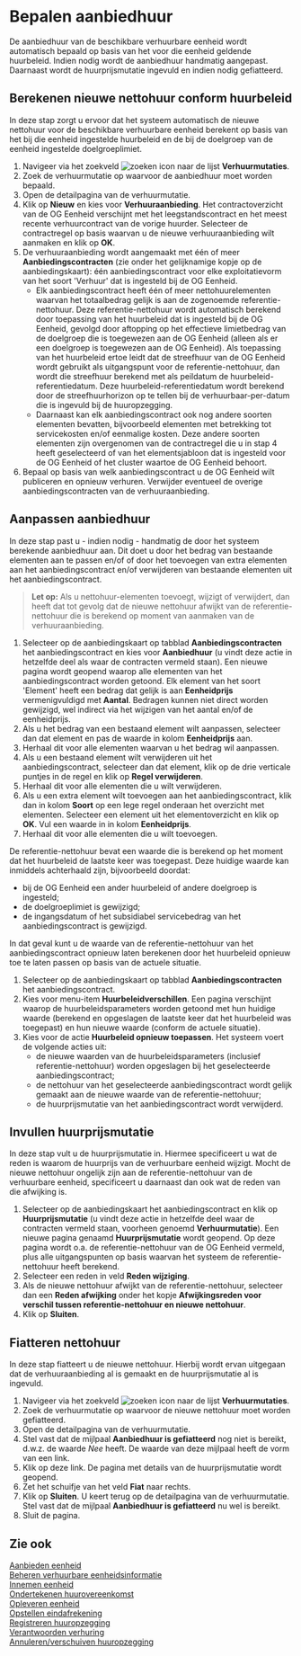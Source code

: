 # Bepalen aanbiedhuur

De aanbiedhuur van de beschikbare verhuurbare eenheid wordt automatisch bepaald op basis van het voor die eenheid geldende huurbeleid. Indien nodig wordt de aanbiedhuur handmatig aangepast. Daarnaast wordt de huurprijsmutatie ingevuld en indien nodig gefiatteerd.

## Berekenen nieuwe nettohuur conform huurbeleid

In deze stap zorgt u ervoor dat het systeem automatisch de nieuwe nettohuur voor de beschikbare verhuurbare eenheid berekent op basis van het bij die eenheid ingestelde huurbeleid en de bij de doelgroep van de eenheid ingestelde doelgroeplimiet.

1. Navigeer via het zoekveld ![zoeken icon](/assets/images/zoeken.png "zoeken icon") naar de lijst **Verhuurmutaties**.
2. Zoek de verhuurmutatie op waarvoor de aanbiedhuur moet worden bepaald.
3. Open de detailpagina van de verhuurmutatie.
4. Klik op **Nieuw** en kies voor **Verhuuraanbieding**. Het contractoverzicht van de OG Eenheid verschijnt met het leegstandscontract en het meest recente verhuurcontract van de vorige huurder. Selecteer de contractregel op basis waarvan  u de nieuwe verhuuraanbieding wilt aanmaken en klik op **OK**.
5. De verhuuraanbieding wordt aangemaakt met één of meer **Aanbiedingscontracten** (zie onder het gelijknamige kopje op de aanbiedingskaart): één aanbiedingscontract voor elke exploitatievorm van het soort 'Verhuur' dat is ingesteld bij de OG Eenheid. 
	- Elk aanbiedingscontract heeft één of meer nettohuurelementen waarvan het totaalbedrag gelijk is aan de zogenoemde referentie-nettohuur. Deze referentie-nettohuur wordt automatisch berekend door toepassing van het huurbeleid dat is ingesteld bij de OG Eenheid, gevolgd door aftopping op het effectieve limietbedrag van de doelgroep die is toegewezen aan de OG Eenheid (alleen als er een doelgroep is toegewezen aan de OG Eenheid). Als toepassing van het huurbeleid ertoe leidt dat de streefhuur van de OG Eenheid wordt gebruikt als uitgangspunt voor de referentie-nettohuur, dan wordt die streefhuur berekend met als peildatum de huurbeleid-referentiedatum. Deze huurbeleid-referentiedatum wordt berekend door de streefhuurhorizon op te tellen bij de verhuurbaar-per-datum die is ingevuld bij de huuropzegging. 
	- Daarnaast kan elk aanbiedingscontract ook nog andere soorten elementen bevatten, bijvoorbeeld elementen met betrekking tot servicekosten en/of eenmalige kosten. Deze andere soorten elementen zijn overgenomen van de contractregel die u in stap 4 heeft geselecteerd of van het elementsjabloon dat is ingesteld voor de OG Eenheid of het cluster waartoe de OG Eenheid behoort.  
6. Bepaal op basis van welk aanbiedingscontract u de OG Eenheid wilt publiceren en opnieuw verhuren. Verwijder eventueel de overige aanbiedingscontracten van de verhuuraanbieding.

## Aanpassen aanbiedhuur

In deze stap past u - indien nodig - handmatig de door het systeem berekende aanbiedhuur aan. Dit doet u door het bedrag van bestaande elementen aan te passen en/of of door het toevoegen van extra elementen aan het aanbiedingscontract en/of verwijderen van bestaande elementen uit het aanbiedingscontract.
>**Let op:** Als u nettohuur-elementen toevoegt, wijzigt of verwijdert, dan heeft dat tot gevolg dat de nieuwe nettohuur afwijkt van de referentie-nettohuur die is berekend op moment van aanmaken van de verhuuraanbieding. 

1. Selecteer op de aanbiedingskaart op tabblad **Aanbiedingscontracten** het aanbiedingscontract en kies voor **Aanbiedhuur** (u vindt deze actie in hetzelfde deel als waar de contracten vermeld staan). Een nieuwe pagina wordt geopend waarop alle elementen van het aanbiedingscontract worden getoond. Elk element van het soort 'Element' heeft een bedrag dat gelijk is aan **Eenheidprijs** vermenigvuldigd met **Aantal**. Bedragen kunnen niet direct worden gewijzigd, wel indirect via het wijzigen van het aantal en/of de eenheidprijs.
2. Als u het bedrag van een bestaand element wilt aanpassen, selecteer dan dat element en pas de waarde in kolom **Eenheidprijs** aan.
3. Herhaal dit voor alle elementen waarvan u het bedrag wil aanpassen.
4. Als u een bestaand element wilt verwijderen uit het aanbiedingscontract, selecteer dan dat element, klik op de drie verticale puntjes in de regel en klik op **Regel verwijderen**.
5. Herhaal  dit voor alle elementen die u wilt verwijderen.
6. Als u een extra element wilt toevoegen aan het aanbiedingscontract, klik dan in kolom **Soort** op een lege regel onderaan het overzicht met elementen. Selecteer een element uit het elementoverzicht en klik op **OK**. Vul een waarde in in kolom **Eenheidprijs**.
7. Herhaal dit voor alle elementen die u wilt toevoegen.

De referentie-nettohuur bevat een waarde die is berekend op het moment dat het huurbeleid de laatste keer was toegepast. Deze huidige waarde kan inmiddels achterhaald zijn, bijvoorbeeld doordat: 
 - bij de OG Eenheid een ander huurbeleid of andere doelgroep is ingesteld;
 - de doelgroeplimiet is gewijzigd;  
 - de ingangsdatum of het subsidiabel servicebedrag van het aanbiedingscontract is gewijzigd. 
 
In dat geval kunt u de waarde van de referentie-nettohuur van het aanbiedingscontract opnieuw laten berekenen door het huurbeleid opnieuw toe te laten passen op basis van de actuele situatie.  
1. Selecteer op de aanbiedingskaart op tabblad **Aanbiedingscontracten** het aanbiedingscontract.
2. Kies voor menu-item **Huurbeleidverschillen**. Een pagina verschijnt waarop de huurbeleidsparameters worden getoond met hun huidige waarde (berekend en opgeslagen de laatste keer dat het huurbeleid was toegepast) en hun nieuwe waarde (conform de actuele situatie). 
3. Kies voor de actie **Huurbeleid opnieuw toepassen**. Het systeem voert de volgende acties uit: 
	- de nieuwe waarden van de huurbeleidsparameters (inclusief referentie-nettohuur) worden opgeslagen bij het geselecteerde aanbiedingscontract; 
	- de nettohuur van het geselecteerde aanbiedingscontract wordt gelijk gemaakt aan de nieuwe waarde van de referentie-nettohuur; 
	- de huurprijsmutatie van het aanbiedingscontract wordt verwijderd.

## Invullen huurprijsmutatie

In deze stap vult u de huurprijsmutatie in. Hiermee specificeert u wat de reden is waarom de huurprijs van de verhuurbare eenheid wijzigt. Mocht de nieuwe nettohuur ongelijk zijn aan de referentie-nettohuur van de verhuurbare eenheid, specificeert u daarnaast dan ook wat de reden van die afwijking is.

1. Selecteer op de aanbiedingskaart het aanbiedingscontract en klik op **Huurprijsmutatie** (u vindt deze actie in hetzelfde deel waar de contracten vermeld staan, voorheen genoemd **Verhuurmutatie**). Een nieuwe pagina genaamd **Huurprijsmutatie** wordt geopend. Op deze pagina wordt o.a. de referentie-nettohuur van de OG Eenheid vermeld, plus alle uitgangspunten op basis waarvan het systeem de referentie-nettohuur heeft berekend.
2. Selecteer een reden in veld **Reden wijziging**.
3. Als de nieuwe nettohuur afwijkt van de referentie-nettohuur, selecteer dan  een **Reden afwijking** onder het kopje **Afwijkingsreden voor verschil tussen referentie-nettohuur en nieuwe nettohuur**.
4. Klik op **Sluiten**.

## Fiatteren nettohuur 

In deze stap fiatteert u de nieuwe nettohuur. Hierbij wordt ervan uitgegaan dat de verhuuraanbieding al is gemaakt en de huurprijsmutatie al is ingevuld. 

1. Navigeer via het zoekveld ![zoeken icon](/assets/images/zoeken.png "zoeken icon") naar de lijst **Verhuurmutaties**.
2. Zoek de verhuurmutatie op waarvoor de nieuwe nettohuur moet worden gefiatteerd.
3. Open de detailpagina van de verhuurmutatie.
4. Stel vast dat de mijlpaal **Aanbiedhuur is gefiatteerd** nog niet is bereikt, d.w.z. de waarde *Nee* heeft. De waarde van deze mijlpaal heeft de vorm van een link. 
5. Klik op deze link. De pagina met details van de huurprijsmutatie wordt geopend. 
6. Zet het schuifje van het veld **Fiat** naar rechts. 
7. Klik op **Sluiten**. U keert terug op de detailpagina van de verhuurmutatie. Stel vast dat de mijlpaal **Aanbiedhuur is gefiatteerd** nu wel is bereikt.
8. Sluit de pagina. 

## Zie ook

[Aanbieden eenheid](../aanbieden-eenheid/)  
[Beheren verhuurbare eenheidsinformatie](../beheren-verhuurbare-eenheidsinformatie/)  
[Innemen eenheid](../innemen-eenheid/)  
[Ondertekenen huurovereenkomst](../ondertekenen-huurovereenkomst/)  
[Opleveren eenheid](../opleveren-eenheid/)  
[Opstellen eindafrekening](../opstellen-eindafrekening/)  
[Registreren huuropzegging](../registreren-huuropzegging/)  
[Verantwoorden verhuring](../verantwoorden-verhuring/)  
[Annuleren/verschuiven huuropzegging](../annuleren-verschuiven-huuropzegging/)
